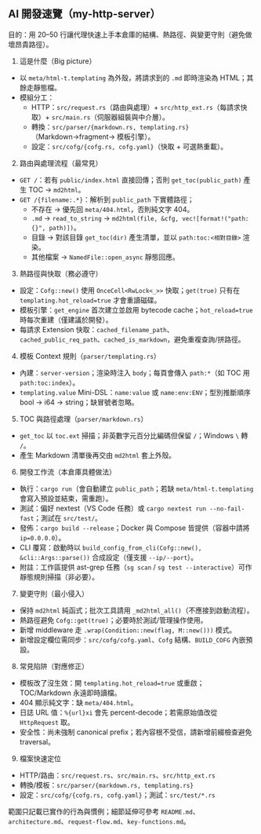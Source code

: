 ## AI 開發速覽（my-http-server）

目的：用 20–50 行讓代理快速上手本倉庫的結構、熱路徑、與變更守則（避免做壞昂貴路徑）。

1. 這是什麼（Big picture）

- 以 `meta/html-t.templating` 為外殼，將請求到的 `.md` 即時渲染為 HTML；其餘走靜態檔。
- 模組分工：
  - HTTP：`src/request.rs`（路由與處理）+ `src/http_ext.rs`（每請求快取）+ `src/main.rs`（伺服器組裝與中介層）。
  - 轉換：`src/parser/{markdown.rs, templating.rs}`（Markdown→fragment→ 模板引擎）。
  - 設定：`src/cofg/{cofg.rs, cofg.yaml}`（快取 + 可選熱重載）。

2. 路由與處理流程（最常見）

- `GET /`：若有 `public/index.html` 直接回傳；否則 `get_toc(public_path)` 產生 TOC → `md2html`。
- `GET /{filename:.*}`：解析到 `public_path` 下實體路徑；
  - 不存在 → 優先回 `meta/404.html`，否則純文字 404。
  - `.md` → `read_to_string` → `md2html(file, &cfg, vec![format!("path:{}", path)])`。
  - 目錄 → 對該目錄 `get_toc(dir)` 產生清單，並以 `path:toc:<相對目錄>` 渲染。
  - 其他檔案 → `NamedFile::open_async` 靜態回應。

3. 熱路徑與快取（務必遵守）

- 設定：`Cofg::new()` 使用 `OnceCell<RwLock<_>>` 快取；`get(true)` 只有在 `templating.hot_reload=true` 才會重讀磁碟。
- 模板引擎：`get_engine` 首次建立並啟用 bytecode cache；`hot_reload=true` 時每次重建（僅建議於開發）。
- 每請求 Extension 快取：`cached_filename_path`、`cached_public_req_path`、`cached_is_markdown`，避免重複查詢/拼路徑。

4. 模板 Context 規則（`parser/templating.rs`）

- 內建：`server-version`；渲染時注入 `body`；每頁會傳入 `path:*`（如 TOC 用 `path:toc:index`）。
- `templating.value` Mini-DSL：`name:value` 或 `name:env:ENV`；型別推斷順序 bool → i64 → string；缺冒號者忽略。

5. TOC 與路徑處理（`parser/markdown.rs`）

- `get_toc` 以 `toc.ext` 掃描；非英數字元百分比編碼但保留 `/`；Windows `\` 轉 `/`。
- 產生 Markdown 清單後再交由 `md2html` 套上外殼。

6. 開發工作流（本倉庫具體做法）

- 執行：`cargo run`（會自動建立 `public_path`；若缺 `meta/html-t.templating` 會寫入預設並結束，需重跑）。
- 測試：偏好 nextest（VS Code 任務）或 `cargo nextest run --no-fail-fast`；測試在 `src/test/`。
- 發佈：`cargo build --release`；Docker 與 Compose 皆提供（容器中請將 `ip=0.0.0.0`）。
- CLI 覆寫：啟動時以 `build_config_from_cli(Cofg::new(), &cli::Args::parse())` 合成設定（僅支援 `--ip/--port`）。
- 附註：工作區提供 ast-grep 任務（`sg scan` / `sg test --interactive`）可作靜態規則掃描（非必要）。

7. 變更守則（最小侵入）

- 保持 `md2html` 純函式；批次工具請用 `_md2html_all()`（不應接到啟動流程）。
- 熱路徑避免 `Cofg::get(true)`；必要時於測試/管理操作使用。
- 新增 middleware 走 `.wrap(Condition::new(flag, M::new()))` 模式。
- 新增設定欄位需同步：`src/cofg/cofg.yaml`、`Cofg` 結構、`BUILD_COFG` 內嵌預設。

8. 常見陷阱（對應修正）

- 模板改了沒生效：開 `templating.hot_reload=true` 或重啟；TOC/Markdown 永遠即時讀檔。
- 404 顯示純文字：缺 `meta/404.html`。
- 日誌 URL 值：`%{url}xi` 會先 percent-decode；若需原始值改從 `HttpRequest` 取。
- 安全性：尚未強制 canonical prefix；若內容根不受信，請新增前綴檢查避免 traversal。

9. 檔案快速定位

- HTTP/路由：`src/request.rs`、`src/main.rs`、`src/http_ext.rs`
- 轉換/模板：`src/parser/{markdown.rs, templating.rs}`
- 設定：`src/cofg/{cofg.rs, cofg.yaml}`；測試：`src/test/*.rs`

範圍只記載已實作的行為與慣例；細節延伸可參考 `README.md`、`architecture.md`、`request-flow.md`、`key-functions.md`。
